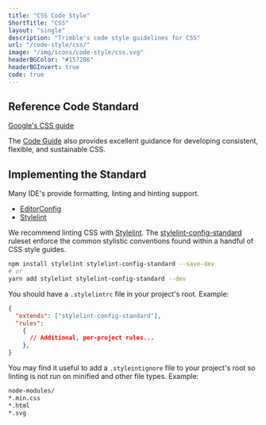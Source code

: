 ```yaml
---
title: "CSS Code Style"
ShortTitle: "CSS"
layout: "single"
description: "Trimble's code style guidelines for CSS"
url: "/code-style/css/"
image: "/img/icons/code-style/css.svg"
headerBGColor: "#157286"
headerBGInvert: true
code: true
---
```


## Reference Code Standard

[Google's CSS guide](https://google.github.io/styleguide/htmlcssguide.html#CSS)

The [Code Guide](https://codeguide.co/#css) also provides excellent guidance for developing consistent, flexible, and sustainable CSS.

## Implementing the Standard

Many IDE's provide formatting, linting and hinting support.

- [EditorConfig](https://editorconfig.org/)
- [Stylelint](https://stylelint.io)

We recommend linting CSS with [Stylelint](https://stylelint.io). The [stylelint-config-standard](https://github.com/stylelint/stylelint-config-standard)
ruleset enforce the common stylistic conventions found within a handful of CSS style guides.

```sh
npm install stylelint stylelint-config-standard --save-dev
# or
yarn add stylelint stylelint-config-standard --dev
```

You should have a `.stylelintrc` file in your project's root. Example:

```json
{
  "extends": ["stylelint-config-standard"],
  "rules":
    {
      // Additional, per-project rules...
    },
}
```

You may find it useful to add a `.styleintignore` file to your project's root so linting is not run on minified and other file types. Example:

```txt
node-modules/
*.min.css
*.html
*.svg
```
